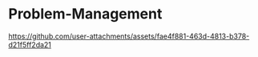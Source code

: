 # Problem-Management

https://github.com/user-attachments/assets/fae4f881-463d-4813-b378-d21f5ff2da21

